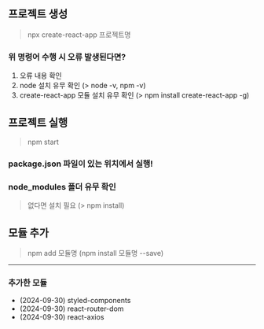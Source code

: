## 프로젝트 생성
> npx create-react-app 프로젝트명

### 위 명령어 수행 시 오류 발생된다면?
1. 오류 내용 확인
2. node 설치 유무 확인 (> node -v, npm -v)
3. create-react-app 모듈 설치 유무 확인 (> npm install create-react-app -g)

## 프로젝트 실행
> npm start

### package.json 파일이 있는 위치에서 실행!
### node_modules 폴더 유무 확인
> 없다면 설치 필요 (> npm install)

## 모듈 추가
> npm add 모듈명
(npm install 모듈명 --save)

---

### 추가한 모듈
- (2024-09-30) styled-components
- (2024-09-30) react-router-dom
- (2024-09-30) react-axios